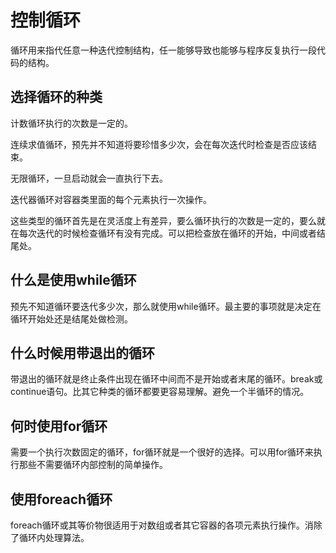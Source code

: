 # 控制循环

循环用来指代任意一种迭代控制结构，任一能够导致也能够与程序反复执行一段代码的结构。

## 选择循环的种类

计数循环执行的次数是一定的。

连续求值循环，预先并不知道将要珍惜多少次，会在每次迭代时检查是否应该结束。

无限循环，一旦启动就会一直执行下去。

迭代器循环对容器类里面的每个元素执行一次操作。

这些类型的循环首先是在灵活度上有差异，要么循环执行的次数是一定的，要么就在每次迭代的时候检查循环有没有完成。可以把检查放在循环的开始，中间或者结尾处。

## 什么是使用while循环

预先不知道循环要迭代多少次，那么就使用while循环。最主要的事项就是决定在循环开始处还是结尾处做检测。

## 什么时候用带退出的循环

带退出的循环就是终止条件出现在循环中间而不是开始或者末尾的循环。break或continue语句。比其它种类的循环都要更容易理解。避免一个半循环的情况。

## 何时使用for循环

需要一个执行次数固定的循环，for循环就是一个很好的选择。可以用for循环来执行那些不需要循环内部控制的简单操作。

## 使用foreach循环

foreach循环或其等价物很适用于对数组或者其它容器的各项元素执行操作。消除了循环内处理算法。


